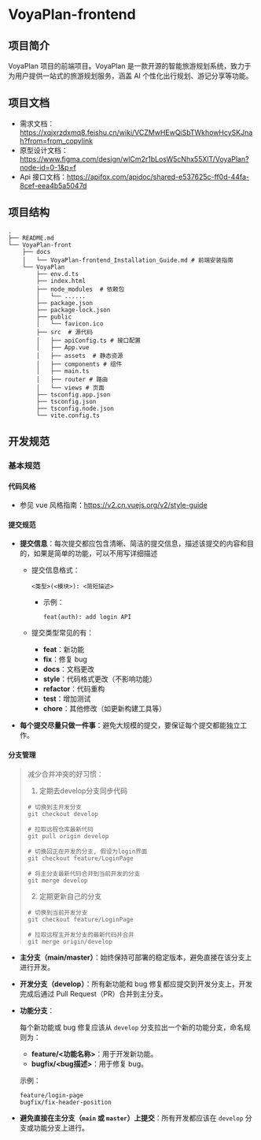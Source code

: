 # VoyaPlan-frontend

## 项目简介

VoyaPlan 项目的前端项目。VoyaPlan 是一款开源的智能旅游规划系统，致力于为用户提供一站式的旅游规划服务，涵盖 AI 个性化出行规划、游记分享等功能。

## 项目文档

- 需求文档：https://xqjxrzdxmq8.feishu.cn/wiki/VCZMwHEwQiSbTWkhowHcySKJnah?from=from_copylink
- 原型设计文档：https://www.figma.com/design/wlCm2r1bLosW5cNhx55XlT/VoyaPlan?node-id=0-1&p=f
- Api 接口文档：https://apifox.com/apidoc/shared-e537625c-ff0d-44fa-8cef-eea4b5a5047d

## 项目结构
```shell
.
├── README.md
└── VoyaPlan-front
    ├── docs
    │   └── VoyaPlan-frontend_Installation_Guide.md # 前端安装指南
    └── VoyaPlan
        ├── env.d.ts
        ├── index.html
        ├── node_modules  # 依赖包
        │   └── ......
        ├── package.json
        ├── package-lock.json
        ├── public
        │   └── favicon.ico
        ├── src  # 源代码
        │   ├── apiConfig.ts # 接口配置
        │   ├── App.vue
        │   ├── assets  # 静态资源
        │   ├── components # 组件
        │   ├── main.ts 
        │   ├── router # 路由
        │   └── views # 页面
        ├── tsconfig.app.json
        ├── tsconfig.json
        ├── tsconfig.node.json
        └── vite.config.ts
```

## 开发规范

### 基本规范

#### 代码风格
- 参见 vue 风格指南：https://v2.cn.vuejs.org/v2/style-guide

#### 提交规范
- **提交信息**：每次提交都应包含清晰、简洁的提交信息，描述该提交的内容和目的，如果是简单的功能，可以不用写详细描述

  - 提交信息格式：

    ```
    <类型>(<模块>): <简短描述>
    ```

    - 示例：

      ```
      feat(auth): add login API
      ```

  - 提交类型常见的有：

    - **feat**：新功能
    - **fix**：修复 bug
    - **docs**：文档更改
    - **style**：代码格式更改（不影响功能）
    - **refactor**：代码重构
    - **test**：增加测试
    - **chore**：其他修改（如更新构建工具等）

- **每个提交尽量只做一件事**：避免大规模的提交，要保证每个提交都能独立工作。

#### 分支管理

> 减少合并冲突的好习惯：
>
> 1. 定期去develop分支同步代码
>
> ```shell
> # 切换到主开发分支
> git checkout develop
> 
> # 拉取远程仓库最新代码
> git pull origin develop
> 
> # 切换回正在开发的分支, 假设为login界面
> git checkout feature/LoginPage
> 
> # 将主分支最新代码合并到当前开发的分支
> git merge develop
> ```
>
> 2. 定期更新自己的分支
>
> ```shell
> # 切换到当前开发分支
> git checkout feature/LoginPage
> 
> # 拉取远程主开发分支的最新代码并合并
> git merge origin/develop
> ```
>
> 

- **主分支（main/master）**：始终保持可部署的稳定版本，避免直接在该分支上进行开发。

- **开发分支（develop）**：所有新功能和 bug 修复都应提交到开发分支上，开发完成后通过 Pull Request（PR）合并到主分支。

- **功能分支**：

  每个新功能或 bug 修复应该从 `develop` 分支拉出一个新的功能分支，命名规则为：

  - **feature/<功能名称>**：用于开发新功能。
  - **bugfix/<bug描述>**：用于修复 bug。

  示例：

  ```
  feature/login-page
  bugfix/fix-header-position
  ```


- **避免直接在主分支（`main` 或 `master`）上提交**：所有开发都应该在 `develop` 分支或功能分支上进行。